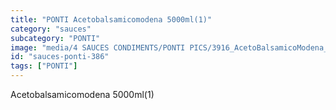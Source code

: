 ```yaml
---
title: "PONTI Acetobalsamicomodena 5000ml(1)"
category: "sauces"
subcategory: "PONTI"
image: "media/4 SAUCES CONDIMENTS/PONTI PICS/3916_AcetoBalsamicoModena_5000ml(1).jpg"
id: "sauces-ponti-386"
tags: ["PONTI"]
---
```


Acetobalsamicomodena 5000ml(1)
